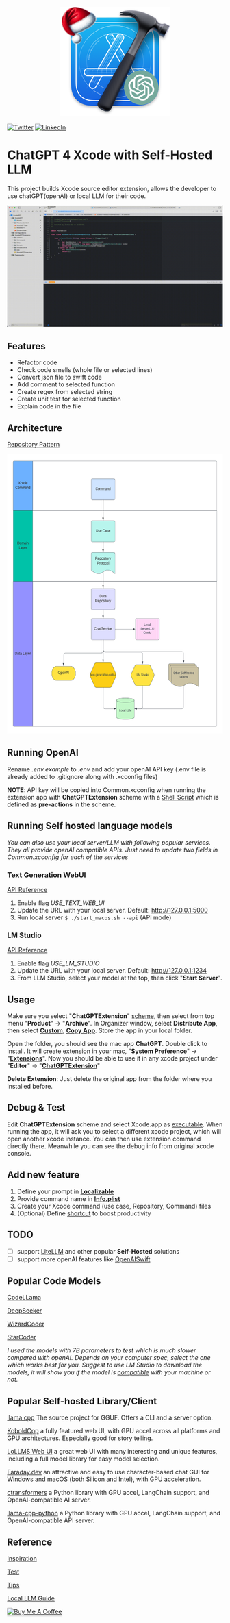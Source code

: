 <p align="center">
  <img src="Assets/Xcode-GPT.png"/>
</p>

[![Twitter](https://img.shields.io/badge/twitter-%40JackieQi-blue.svg?style=social)](https://twitter.com/JackieQi)
[![LinkedIn](https://img.shields.io/badge/LinkedIn-JackieQi-blue.svg?style=social)](https://www.linkedin.com/in/chiqi/)

# ChatGPT 4 Xcode with Self-Hosted LLM

This project builds Xcode source editor extension, allows the developer to use chatGPT(openAI) or local LLM for their code.

<p align="center">
  <img src="Assets/Explain_code.gif" alt="animated" />
</p>

## Features
* Refactor code
* Check code smells (whole file or selected lines)
* Convert json file to swift code
* Add comment to selected function
* Create regex from selected string
* Create unit test for selected function
* Explain code in the file

## Architecture
[Repository Pattern](https://medium.com/tiendeo-tech/ios-repository-pattern-in-swift-85a8c62bf436)
<p align="center">
  <img src="Assets/Mobile_Repository_Pattern.png" width="600" height="653"/>
</p>


## Running OpenAI
Rename *.env.example* to *.env* and add your openAI API key (.env file is already added to .gitignore along with .xcconfig files)

**NOTE**: API key will be copied into Common.xcconfig when running the extension app with **ChatGPTExtension** scheme with a [Shell Script](Assets/Pre-actions.png) which is defined as **pre-actions** in the scheme.


## Running Self hosted language models
*You can also use your local server/LLM with following popular services. They all provide openAI compatible APIs. Just need to update two fields in *Common.xcconfig* for each of the services*
### Text Generation WebUI
[API Reference](https://github.com/oobabooga/text-generation-webui/wiki/12-%E2%80%90-OpenAI-API)

1. Enable flag *USE_TEXT_WEB_UI* 
2. Update the URL with your local server. Default: http://127.0.0.1:5000
3. Run local server `$ ./start_macos.sh --api`  (API mode)

### LM Studio
[API Reference](https://github.com/lmstudio-ai/examples/tree/main/interstitial_API#b-test-endpoints)
1. Enable flag *USE_LM_STUDIO*
2. Update the URL with your local server. Default: http://127.0.0.1:1234
3. From LLM Studio, select your model at the top, then click "**Start Server**".

## Usage
Make sure you select "**ChatGPTExtension**" [scheme](Assets/Scheme.png), then select from top menu "**Product**" -> "**Archive**". In Organizer window, select **Distribute App**, then select [**Custom**](Assets/Custom.png), [**Copy App**](Assets/Export.png). Store the app in your local folder. 

Open the folder, you should see the mac app **ChatGPT**. Double click to install. It will create extension in your mac, "**System Preference**" -> "[**Extensions**](Assets/Extension.png)". Now you should be able to use it in any xcode project under "**Editor**" -> "[**ChatGPTExtension**](Assets/Commands.png)"

**Delete Extension**: Just delete the original app from the folder where you installed before. 

## Debug & Test
Edit **ChatGPTExtension** scheme and select Xcode.app as [executable](Assets/Executable.png). When running the app, it will ask you to select a different xcode project, which will open another xcode instance. You can then use extension command directly there. Meanwhile you can see the debug info from original xcode console.

## Add new feature
1. Define your prompt in [**Localizable**](https://github.com/JackieQi/XcodeGPT/blob/main/XcodeGPTExtension/Data/Network/ChatService/Resources/Localizable.xcstrings)
2. Provide command name in [**Info.plist**](https://github.com/JackieQi/XcodeGPT/blob/main/XcodeGPTExtension/Info.plist)
3. Create your Xcode command (use case, Repository, Command) files
4. (Optional) Define [shortcut](Assets/Key_binding.png) to boost productivity

## TODO
- [ ] support [LiteLLM](https://github.com/BerriAI/litellm) and other popular **Self-Hosted** solutions
- [ ] support more openAI features like [OpenAISwift](https://github.com/adamrushy/OpenAISwift)

## Popular Code Models
[CodeLLama](https://huggingface.co/codellama/CodeLlama-7b-Instruct-hf)

[DeepSeeker](https://huggingface.co/TheBloke/deepseek-coder-6.7B-instruct-GGUF)

[WizardCoder](https://huggingface.co/WizardLM/WizardCoder-15B-V1.0)

[StarCoder](https://huggingface.co/TheBloke/starcoderplus-GGML)

*I used the models with 7B parameters to test which is much slower compared with openAI. Depends on your computer spec, select the one which works best for you. Suggest to use LM Studio to download the models, it will show you if the model is [compatible](Assets/Model_compatibility.png) with your machine or not.*

## Popular Self-hosted Library/Client
[llama.cpp](https://github.com/ggerganov/llama.cpp) The source project for GGUF. Offers a CLI and a server option.

[KoboldCpp](https://github.com/LostRuins/koboldcpp) a fully featured web UI, with GPU accel across all platforms and GPU architectures. Especially good for story telling.

[LoLLMS Web UI](https://github.com/ParisNeo/lollms-webui) a great web UI with many interesting and unique features, including a full model library for easy model selection.

[Faraday.dev](https://faraday.dev/) an attractive and easy to use character-based chat GUI for Windows and macOS (both Silicon and Intel), with GPU acceleration.

[ctransformers](https://github.com/marella/ctransformers) a Python library with GPU accel, LangChain support, and OpenAI-compatible AI server.

[llama-cpp-python](https://github.com/abetlen/llama-cpp-python) a Python library with GPU accel, LangChain support, and OpenAI-compatible API server.

## Reference
[Inspiration](https://medium.com/globant/chatgpt-integration-in-xcode-how-to-improve-your-apps-with-ai-3bdbc34bea48)

[Test](https://developer.apple.com/documentation/xcodekit/testing_your_source_editor_extension)

[Tips](https://nshipster.com/xcode-source-extensions/)

[Local LLM Guide](https://bootcamp.uxdesign.cc/a-complete-guide-to-running-local-llm-models-3225e4913620)

<a href="https://www.buymeacoffee.com/jackieqi" target="_blank"><img src="https://cdn.buymeacoffee.com/buttons/v2/default-yellow.png" alt="Buy Me A Coffee" style="height: 41px !important;width: 174px !important;box-shadow: 0px 3px 2px 0px rgba(190, 190, 190, 0.5) !important;-webkit-box-shadow: 0px 3px 2px 0px rgba(190, 190, 190, 0.5) !important;" ></a>
